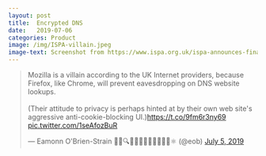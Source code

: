 ```yaml
---
layout: post
title:  Encrypted DNS
date:   2019-07-06
categories: Product
image: /img/ISPA-villain.jpeg
image-text: Screenshot from https://www.ispa.org.uk/ispa-announces-finalists-for-2019-internet-heroes-and-villains-trump-and-mozilla-lead-the-way-as-villain-nominees/
---
```


<blockquote class="twitter-tweet"><p lang="en" dir="ltr">Mozilla is a villain according to the UK Internet providers, because Firefox, like Chrome, will prevent eavesdropping on DNS website lookups.<br><br>(Their attitude to privacy is perhaps hinted at by their own web site&#39;s aggressive anti-cookie-blocking UI.)<a href="https://t.co/9fm6r3ny69">https://t.co/9fm6r3ny69</a> <a href="https://t.co/1seAfozBuR">pic.twitter.com/1seAfozBuR</a></p>&mdash; Eamonn O&#39;Brien-Strain 👨‍💻🔍🌁🇮🇪🇪🇺🇺🇲🇺🇳⚛️ (@eob) <a href="https://twitter.com/eob/status/1147212077234212864?ref_src=twsrc%5Etfw">July 5, 2019</a></blockquote> <script async src="https://platform.twitter.com/widgets.js" charset="utf-8"></script>